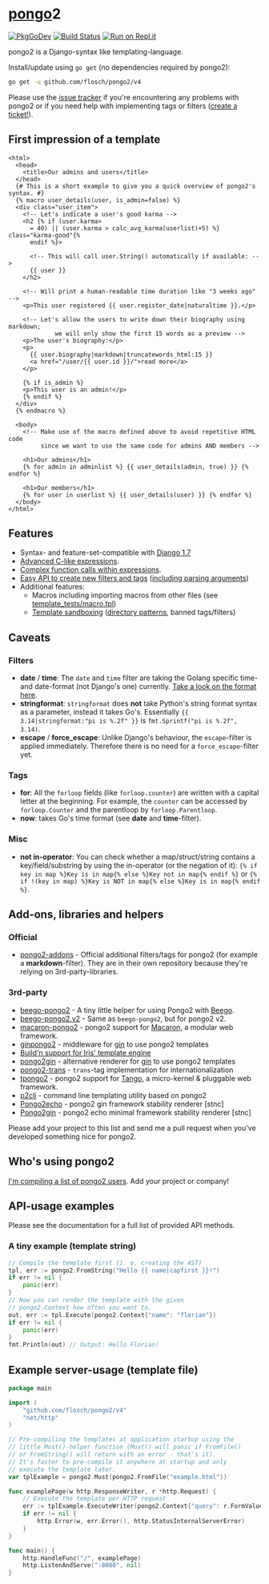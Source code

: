 # [pongo](https://en.wikipedia.org/wiki/Pongo_%28genus%29)2

[![PkgGoDev](https://pkg.go.dev/badge/github.com/flosch/pongo2)](https://pkg.go.dev/github.com/flosch/pongo2)
[![Build Status](https://travis-ci.org/flosch/pongo2.svg?branch=master)](https://travis-ci.org/flosch/pongo2)
[![Run on Repl.it](https://repl.it/badge/github/flosch/pongo2)](https://repl.it/github/flosch/pongo2)

pongo2 is a Django-syntax like templating-language.

Install/update using `go get` (no dependencies required by pongo2):

```sh
go get -u github.com/flosch/pongo2/v4
```

Please use the [issue tracker](https://github.com/flosch/pongo2/issues) if you're encountering any problems with pongo2 or if you need help with implementing tags or filters ([create a ticket!](https://github.com/flosch/pongo2/issues/new)).

## First impression of a template

```django
<html>
  <head>
    <title>Our admins and users</title>
  </head>
  {# This is a short example to give you a quick overview of pongo2's syntax. #}
  {% macro user_details(user, is_admin=false) %}
  <div class="user_item">
    <!-- Let's indicate a user's good karma -->
    <h2 {% if (user.karma>
      = 40) || (user.karma > calc_avg_karma(userlist)+5) %} class="karma-good"{%
      endif %}>

      <!-- This will call user.String() automatically if available: -->
      {{ user }}
    </h2>

    <!-- Will print a human-readable time duration like "3 weeks ago" -->
    <p>This user registered {{ user.register_date|naturaltime }}.</p>

    <!-- Let's allow the users to write down their biography using markdown;
             we will only show the first 15 words as a preview -->
    <p>The user's biography:</p>
    <p>
      {{ user.biography|markdown|truncatewords_html:15 }}
      <a href="/user/{{ user.id }}/">read more</a>
    </p>

    {% if is_admin %}
    <p>This user is an admin!</p>
    {% endif %}
  </div>
  {% endmacro %}

  <body>
    <!-- Make use of the macro defined above to avoid repetitive HTML code
         since we want to use the same code for admins AND members -->

    <h1>Our admins</h1>
    {% for admin in adminlist %} {{ user_details(admin, true) }} {% endfor %}

    <h1>Our members</h1>
    {% for user in userlist %} {{ user_details(user) }} {% endfor %}
  </body>
</html>
```

## Features

- Syntax- and feature-set-compatible with [Django 1.7](https://django.readthedocs.io/en/1.7.x/topics/templates.html)
- [Advanced C-like expressions](https://github.com/flosch/pongo2/blob/master/template_tests/expressions.tpl).
- [Complex function calls within expressions](https://github.com/flosch/pongo2/blob/master/template_tests/function_calls_wrapper.tpl).
- [Easy API to create new filters and tags](http://godoc.org/github.com/flosch/pongo2#RegisterFilter) ([including parsing arguments](http://godoc.org/github.com/flosch/pongo2#Parser))
- Additional features:
  - Macros including importing macros from other files (see [template_tests/macro.tpl](https://github.com/flosch/pongo2/blob/master/template_tests/macro.tpl))
  - [Template sandboxing](https://godoc.org/github.com/flosch/pongo2#TemplateSet) ([directory patterns](http://golang.org/pkg/path/filepath/#Match), banned tags/filters)

## Caveats

### Filters

- **date** / **time**: The `date` and `time` filter are taking the Golang specific time- and date-format (not Django's one) currently. [Take a look on the format here](http://golang.org/pkg/time/#Time.Format).
- **stringformat**: `stringformat` does **not** take Python's string format syntax as a parameter, instead it takes Go's. Essentially `{{ 3.14|stringformat:"pi is %.2f" }}` is `fmt.Sprintf("pi is %.2f", 3.14)`.
- **escape** / **force_escape**: Unlike Django's behaviour, the `escape`-filter is applied immediately. Therefore there is no need for a `force_escape`-filter yet.

### Tags

- **for**: All the `forloop` fields (like `forloop.counter`) are written with a capital letter at the beginning. For example, the `counter` can be accessed by `forloop.Counter` and the parentloop by `forloop.Parentloop`.
- **now**: takes Go's time format (see **date** and **time**-filter).

### Misc

- **not in-operator**: You can check whether a map/struct/string contains a key/field/substring by using the in-operator (or the negation of it):
  `{% if key in map %}Key is in map{% else %}Key not in map{% endif %}` or `{% if !(key in map) %}Key is NOT in map{% else %}Key is in map{% endif %}`.

## Add-ons, libraries and helpers

### Official

- [pongo2-addons](https://github.com/flosch/pongo2-addons) - Official additional filters/tags for pongo2 (for example a **markdown**-filter). They are in their own repository because they're relying on 3rd-party-libraries.

### 3rd-party

- [beego-pongo2](https://github.com/oal/beego-pongo2) - A tiny little helper for using Pongo2 with [Beego](https://github.com/astaxie/beego).
- [beego-pongo2.v2](https://github.com/ipfans/beego-pongo2.v2) - Same as `beego-pongo2`, but for pongo2 v2.
- [macaron-pongo2](https://github.com/macaron-contrib/pongo2) - pongo2 support for [Macaron](https://github.com/Unknwon/macaron), a modular web framework.
- [ginpongo2](https://github.com/ngerakines/ginpongo2) - middleware for [gin](github.com/gin-gonic/gin) to use pongo2 templates
- [Build'n support for Iris' template engine](https://github.com/kataras/iris)
- [pongo2gin](https://gitlab.com/go-box/pongo2gin) - alternative renderer for [gin](github.com/gin-gonic/gin) to use pongo2 templates
- [pongo2-trans](https://github.com/digitalcrab/pongo2trans) - `trans`-tag implementation for internationalization
- [tpongo2](https://github.com/tango-contrib/tpongo2) - pongo2 support for [Tango](https://github.com/lunny/tango), a micro-kernel & pluggable web framework.
- [p2cli](https://github.com/wrouesnel/p2cli) - command line templating utility based on pongo2
- [Pongo2echo](https://github.com/stnc/pongo2echo) - pongo2 gin framework stability renderer [stnc]
- [Pongo2gin](https://github.com/stnc/pongo2gin) - pongo2 echo minimal framework stability renderer [stnc]


Please add your project to this list and send me a pull request when you've developed something nice for pongo2.

## Who's using pongo2

[I'm compiling a list of pongo2 users](https://github.com/flosch/pongo2/issues/241). Add your project or company!

## API-usage examples

Please see the documentation for a full list of provided API methods.

### A tiny example (template string)

```go
// Compile the template first (i. e. creating the AST)
tpl, err := pongo2.FromString("Hello {{ name|capfirst }}!")
if err != nil {
    panic(err)
}
// Now you can render the template with the given
// pongo2.Context how often you want to.
out, err := tpl.Execute(pongo2.Context{"name": "florian"})
if err != nil {
    panic(err)
}
fmt.Println(out) // Output: Hello Florian!
```

## Example server-usage (template file)

```go
package main

import (
    "github.com/flosch/pongo2/v4"
    "net/http"
)

// Pre-compiling the templates at application startup using the
// little Must()-helper function (Must() will panic if FromFile()
// or FromString() will return with an error - that's it).
// It's faster to pre-compile it anywhere at startup and only
// execute the template later.
var tplExample = pongo2.Must(pongo2.FromFile("example.html"))

func examplePage(w http.ResponseWriter, r *http.Request) {
    // Execute the template per HTTP request
    err := tplExample.ExecuteWriter(pongo2.Context{"query": r.FormValue("query")}, w)
    if err != nil {
        http.Error(w, err.Error(), http.StatusInternalServerError)
    }
}

func main() {
    http.HandleFunc("/", examplePage)
    http.ListenAndServe(":8080", nil)
}
```
